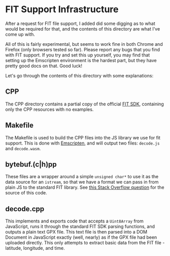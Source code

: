 FIT Support Infrastructure
==========================

After a request for FIT file support, I added did some digging as to what would be required for that, and the contents
of this directory are what I've come up with.

All of this is fairly experimental, but seems to work fine in both Chrome and Firefox (only browsers tested so far).
Please report any bugs that you find with FIT support. If you try and set this up yourself, you may find that setting
up the Emscripten environment is the hardest part, but they have pretty good docs on that. Good luck!

Let's go through the contents of this directory with some explanations:

CPP
---

The CPP directory contains a partial copy of the official [FIT SDK](https://www.thisisant.com/resources/fit/),
containing only the CPP resources with no examples.

Makefile
--------

The Makefile is used to build the CPP files into the JS library we use for fit support. This is done with
[Emscripten](https://emscripten.org), and will output two files: `decode.js` and `decode.wasm`.

bytebuf.(c|h)pp
---------------

These files are a wrapper around a simple `unsigned char*` to  use it as the data source for an `istream`, so that we
have a format we can pass in from plain JS to the standard FIT library. See
[this Stack Overflow question](https://stackoverflow.com/questions/7781898/get-an-istream-from-a-char) for the source
of this code.

decode.cpp
----------

This implements and exports code that accepts a `Uint8Array` from JavaScript, runs it through the standard FIT SDK
parsing functions, and outputs a plain text GPX file. This text file is then parsed into a DOM Document in JavaScript
exactly (well, nearly) as if the GPX file had been uploaded directly. This only attempts to extract basic data from the
FIT file - latitude, longitude, and time.
